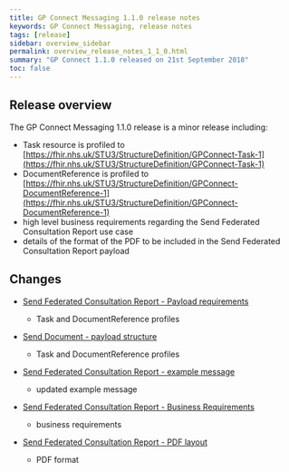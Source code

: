 ```yaml
---
title: GP Connect Messaging 1.1.0 release notes
keywords: GP Connect Messaging, release notes
tags: [release]
sidebar: overview_sidebar
permalink: overview_release_notes_1_1_0.html
summary: "GP Connect 1.1.0 released on 21st September 2018"
toc: false
---
```


## Release overview ##

The GP Connect Messaging 1.1.0 release is a minor release including:
- Task resource is profiled to [https://fhir.nhs.uk/STU3/StructureDefinition/GPConnect-Task-1](https://fhir.nhs.uk/STU3/StructureDefinition/GPConnect-Task-1)
- DocumentReference is profiled to [https://fhir.nhs.uk/STU3/StructureDefinition/GPConnect-DocumentReference-1](https://fhir.nhs.uk/STU3/StructureDefinition/GPConnect-DocumentReference-1)
- high level business requirements regarding the Send Federated Consultation Report use case
- details of the format of the PDF to be included in the Send Federated Consultation Report payload

## Changes ##

- [Send Federated Consultation Report - Payload requirements](senddocument_fedcon_payload.html)
  - Task and DocumentReference profiles

- [Send Document - payload structure](senddocument_payload.html)
  - Task and DocumentReference profiles

- [Send Federated Consultation Report - example message](senddocument_fedcon_example.html)
  - updated example message

- [Send Federated Consultation Report - Business Requirements](senddocument_userstories.html)
  - business requirements
  
- [Send Federated Consultation Report - PDF layout](senddocument_fedcon_busreq_pdf.html)
  - PDF format

